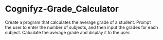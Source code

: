 # Cognifyz-Grade_Calculator
Create a program that calculates the average grade of a student. Prompt the user to enter the number of subjects, and then input the grades for each subject. Calculate the average grade and display it to the user.
